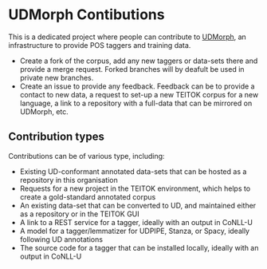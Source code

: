 # UDMorph Contibutions

This is a dedicated project where people can contribute to [UDMorph](https://lindat.mff.cuni.cz/services/teitok-live/udmorph/), an infrastructure to provide POS taggers and training data.

- Create a fork of the corpus, add any new taggers or data-sets there and provide a merge request. Forked branches will by deafult be used in private new branches.
- Create an issue to provide any feedback. Feedback can be to provide a contact to new data, a request to set-up a new TEITOK corpus for a new language, a link to a repository with a full-data that can be mirrored on UDMorph, etc. 

## Contribution types

Contributions can be of various type, including:

- Existing UD-conformant annotated data-sets that can be hosted as a repository in this organisation
- Requests for a new project in the TEITOK environment, which helps to create a gold-standard annotated corpus
- An existing data-set that can be converted to UD, and maintained either as a repository or in the TEITOK GUI
- A link to a REST service for a tagger, ideally with an output in CoNLL-U
- A model for a tagger/lemmatizer for UDPIPE, Stanza, or Spacy, ideally following UD annotations
- The source code for a tagger that can be installed locally, ideally with an output in CoNLL-U
